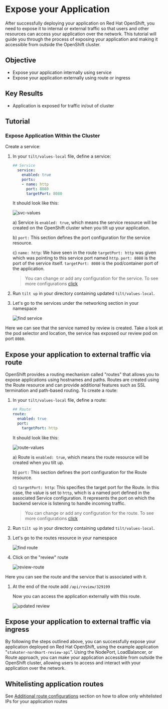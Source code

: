 # Expose your Application

After successfully deploying your application on Red Hat OpenShift, you need to expose it to internal or external traffic so that users and other resources can access your application over the network. This tutorial will guide you through the process of exposing your application and making it accessible from outside the OpenShift cluster.

## Objective

- Expose your application internally using service
- Expose your application externally using route or ingress

## Key Results

- Application is exposed for traffic in/out of cluster

## Tutorial

### Expose Application Within the Cluster

Create a service:

1. In your `tilt/values-local` file, define a service:

    ```yaml
    ## Service
      service:
        enabled: true
        ports:
        - name: http
          port: 8080
          targetPort: 8080
    ```

    It should look like this:

    ![svc-values](images/svc-values.png)

    a) Service is `enabled: true`, which means the service resource will be created on the OpenShift cluster when you tilt up your application.

    b) `port:` This section defines the port configuration for the service resource.

    c) `name: http`: We have seen in the route `targetPort: http` was given which was pointing to this service port named `http`. `port: 8080` is the port of the service itself. `targetPort: 8080` is the pod/container port of the application.

      > You can change or add any configuration for the service. To see more configurations [click](https://github.com/stakater/application.git)

1. Run `tilt up` in your directory containing updated `tilt/values-local`.

1. Let's go to the services under the networking section in your namespace

      ![find service](images/svc.png)

  Here we can see that the service named by review is created. Take a look at the pod selector and location, the service has exposed our review pod on port `8080`.

## Expose your application to external traffic via route

OpenShift provides a routing mechanism called "routes" that allows you to expose applications using hostnames and paths. Routes are created using the Route resource and can provide additional features such as SSL termination and path-based routing. To create a route:

1. In your `tilt/values-local` file, define a route:

    ```yaml
    ## Route
    route:
      enabled: true
      port:
        targetPort: http
    ```

    It should look like this:

    ![route-values](images/route-values.png)

    a) Route is `enabled: true`, which means the route resource will be created when you tilt up.

    b) `port:` This section defines the port configuration for the Route resource.

    c) `targetPort: http`: This specifies the target port for the Route. In this case, the value is set to `http`, which is a named port defined in the associated Service configuration. It represents the port on which the backend service is listening to handle incoming traffic.

    > You can change or add any configuration for the route. To see more configurations [click](https://github.com/stakater/application.git)

1. Run `tilt up` in your directory containing updated `tilt/values-local`.

1. Let's go to the routes resource in your namespace

    ![find route](images/find-route.png)

1. Click on the "review" route

    ![review-route](images/review-route.png)

  Here you can see the route and the service that is associated with it.

1. At the end of the route add `/api/review/329199`

    Now you can access the application externally with this route.

    ![updated review](./../04-deploy-app/images/product-review-json-after-change.png)

## Expose your application to external traffic via ingress

By following the steps outlined above, you can successfully expose your application deployed on Red Hat OpenShift, using the example application "`stakater-nordmart-review-api`". Using the NodePort, LoadBalancer, or Route approach, you can make your application accessible from outside the OpenShift cluster, allowing users to access and interact with your application over the network.

## Whitelisting application routes

See [Additional route configurations](../../../../for-administrators/secure-your-cluster/secure-routes.md#additional-route-configuration) section on how to allow only whitelisted IPs for your application routes
